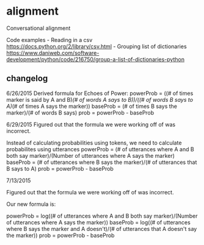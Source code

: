 # alignment
Conversational alignment

Code examples
    - Reading in a csv
        https://docs.python.org/2/library/csv.html
    - Grouping list of dictionaries
        https://www.daniweb.com/software-development/python/code/216750/group-a-list-of-dictionaries-python

## changelog

6/26/2015
Derived formula for Echoes of Power:
    powerProb = ((# of times marker is said by A and B)*(# of words A says to B))/((# of words B says to A)*(# of times A says the marker))
    baseProb = (# of times B says the marker)/(# of words B says)
    prob = powerProb - baseProb

6/29/2015
Figured out that the formula we were working off of was incorrect.

Instead of calculating probabilities using tokens, we need to calculate probabilites using utterances
    powerProb = (# of utterances where A and B both say marker)/(Number of utterances where A says the marker)
    baseProb = (# of utterances where B says the marker)/(# of utterances that B says to A)
    prob = powerProb - baseProb

7/13/2015

Figured out that the formula we were working off of was incorrect.

Our new formula is:

powerProb = log((# of utterances where A and B both say marker)/(Number of utterances where A says the marker))
baseProb = log((# of utterances where B says the marker and A doesn't)/(# of utterances that A doesn't say the marker))
prob = powerProb - baseProb